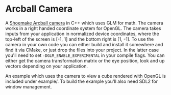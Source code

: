 # Arcball Camera

A [Shoemake Arcball camera](http://www.talisman.org/~erlkonig/misc/shoemake92-arcball.pdf)
in C++ which uses GLM for math. The camera
works in a right handed coordinate system for OpenGL. The
camera takes inputs from your application in normalized device
coordinates, where the top-left of the screen is [-1, 1] and
the bottom right is [1, -1].
To use the camera in your own code you can either build and install
it somewhere and find it via CMake, or just drop the files into your
project. In the latter case you'll need to set `-DGLM_ENABLE_EXPERIMENTAL`
in your compile flags. You can either get the camera transformation
matrix or the eye position, look and up vectors depending on your application.

An example which uses the camera to view a cube rendered with OpenGL
is included under example/. To build the example you'll also need SDL2
for window management.

